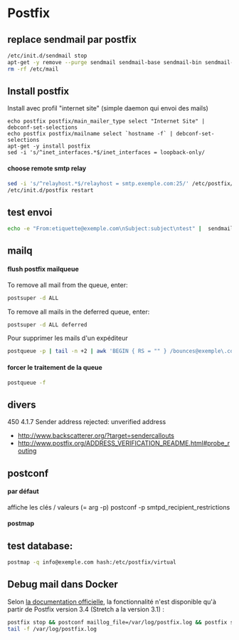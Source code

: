 # Postfix
## replace sendmail par postfix
```bash
/etc/init.d/sendmail stop
apt-get -y remove --purge sendmail sendmail-base sendmail-bin sendmail-cf
rm -rf /etc/mail
```

## Install postfix
Install avec profil "internet site" (simple daemon qui envoi des mails)
```
echo postfix postfix/main_mailer_type select "Internet Site" | debconf-set-selections
echo postfix postfix/mailname select `hostname -f` | debconf-set-selections
apt-get -y install postfix
sed -i 's/^inet_interfaces.*$/inet_interfaces = loopback-only/
```
#### choose remote smtp relay
```bash
sed -i 's/^relayhost.*$/relayhost = smtp.exemple.com:25/' /etc/postfix/main.cf
/etc/init.d/postfix restart
```

## test envoi
```bash
echo -e "From:etiquette@exemple.com\nSubject:subject\ntest" |  sendmail -v -freturnpath@astrollendro.exemple.com p.nom@exemple.com
```

## mailq
#### flush postfix mailqueue
To remove all mail from the queue, enter:
```bash
postsuper -d ALL
```
To remove all mails in the deferred queue, enter:
```bash
postsuper -d ALL deferred
```

Pour supprimer les mails d'un expéditeur
```bash
postqueue -p | tail -n +2 | awk 'BEGIN { RS = "" } /bounces@exemple\.com/ { print $1 }' | tr -d '*!' | postsuper -d -
```
#### forcer le traitement de la queue
```bash
postqueue -f
```

## divers
450 4.1.7  Sender address rejected: unverified address
- http://www.backscatterer.org/?target=sendercallouts
- http://www.postfix.org/ADDRESS_VERIFICATION_README.html#probe_routing

## postconf
#### par défaut
affiche les clés / valeurs (= arg -p)
postconf -p smtpd_recipient_restrictions

#### postmap
## test database:
```bash
postmap -q info@exemple.com hash:/etc/postfix/virtual
```

## Debug mail dans Docker

Selon [la documentation officielle](https://www.postfix.org/MAILLOG_README.html), la fonctionnalité n'est disponible qu'à partir de Postfix version 3.4 (Stretch a la version 3.1) :

```bash
postfix stop && postconf maillog_file=/var/log/postfix.log && postfix start
tail -f /var/log/postfix.log
```
